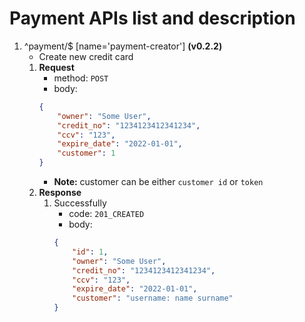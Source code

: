 # Payment APIs list and description

1. ^payment/$ [name='payment-creator'] **(v0.2.2)**
    - Create new credit card
    1. **Request**
        - method: `POST`
        - body:
        ```json
        {
            "owner": "Some User",
            "credit_no": "1234123412341234",
            "ccv": "123",
            "expire_date": "2022-01-01",
            "customer": 1
        }
        ```
        - **Note:** customer can be either `customer id` or `token`
    2. **Response**
        1. Successfully
            - code: `201_CREATED`
            - body:
            ```json
            {
                "id": 1,
                "owner": "Some User",
                "credit_no": "1234123412341234",
                "ccv": "123",
                "expire_date": "2022-01-01",
                "customer": "username: name surname"
            }
            ```
